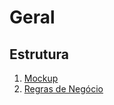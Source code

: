 # Geral

## Estrutura
1. [Mockup](mockup/admin-clientes.mockup.md)
2. [Regras de Negócio](regras%20de%20negócio/clientes.bdd.md)
